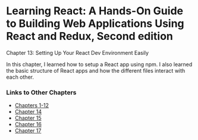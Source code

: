 <h1>Learning React: A Hands-On Guide to Building Web Applications Using React and Redux, Second edition</h1>

Chapter 13: Setting Up Your React Dev Environment Easily

In this chapter, I learned how to setup a React app using npm. I also learned the basic structure of React apps and how the different files interact with each other.

<h3>Links to Other Chapters</h3>
<ul>
    <li><a href="https://github.com/justinfrey64/learning-react-chapters-1-through-12">Chapters 1-12</a></li>
    <li><a href="https://github.com/justinfrey64/learning-react-chapter-14">Chapter 14</a></li>
    <li><a href="https://github.com/justinfrey64/learning-react-chapter-15">Chapter 15</a></li>
    <li><a href="https://github.com/justinfrey64/learning-react-chapter-16">Chapter 16</a></li>
    <li><a href="https://github.com/justinfrey64/learning-react-chapter-17">Chapter 17</a></li>
</ul>
